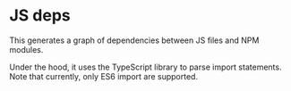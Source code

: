 # JS deps

This generates a graph of dependencies between JS files and NPM modules.

Under the hood, it uses the TypeScript library to parse import statements. Note that currently, only ES6 import are supported.
